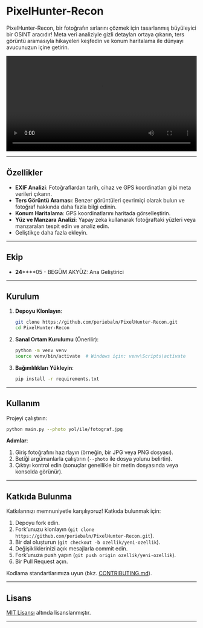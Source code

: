 # PixelHunter-Recon

PixelHunter-Recon, bir fotoğrafın sırlarını çözmek için tasarlanmış büyüleyici bir OSINT aracıdır! Meta veri analiziyle gizli detayları ortaya çıkarın, ters görüntü aramasıyla hikayeleri keşfedin ve konum haritalama ile dünyayı avucunuzun içine getirin.

<video src="https://github.com/periebaln/PixelHunter-Recon/raw/main/assets/pixelhunter-recon-intro.mp4" controls width="100%"></video>  

---

## Özellikler

- **EXIF Analizi**: Fotoğraflardan tarih, cihaz ve GPS koordinatları gibi meta verileri çıkarın.
- **Ters Görüntü Araması**: Benzer görüntüleri çevrimiçi olarak bulun ve fotoğraf hakkında daha fazla bilgi edinin.
- **Konum Haritalama**: GPS koordinatlarını haritada görselleştirin.
- **Yüz ve Manzara Analizi**: Yapay zeka kullanarak fotoğraftaki yüzleri veya manzaraları tespit edin ve analiz edin.
- Geliştikçe daha fazla ekleyin.

---

## Ekip

- **24******05 - BEGÜM AKYÜZ: Ana Geliştirici


---

## Kurulum

1. **Depoyu Klonlayın**:  
   ```bash
   git clone https://github.com/periebaln/PixelHunter-Recon.git
   cd PixelHunter-Recon
   ```

2. **Sanal Ortam Kurulumu** (Önerilir):  
   ```bash
   python -m venv venv
   source venv/bin/activate  # Windows için: venv\Scripts\activate
   ```

3. **Bağımlılıkları Yükleyin**:  
   ```bash
   pip install -r requirements.txt
   ```

---

## Kullanım

Projeyi çalıştırın:

```bash
python main.py --photo yol/ile/fotograf.jpg
```

**Adımlar**:  
1. Giriş fotoğrafını hazırlayın (örneğin, bir JPG veya PNG dosyası).  
2. Betiği argümanlarla çalıştırın (`--photo` ile dosya yolunu belirtin).  
3. Çıktıyı kontrol edin (sonuçlar genellikle bir metin dosyasında veya konsolda görünür).

---

## Katkıda Bulunma

Katkılarınızı memnuniyetle karşılıyoruz! Katkıda bulunmak için:  
1. Depoyu fork edin.  
2. Fork’unuzu klonlayın (`git clone https://github.com/periebaln/PixelHunter-Recon.git`).  
3. Bir dal oluşturun (`git checkout -b ozellik/yeni-ozellik`).  
4. Değişikliklerinizi açık mesajlarla commit edin.  
5. Fork’unuza push yapın (`git push origin ozellik/yeni-ozellik`).  
6. Bir Pull Request açın.  

Kodlama standartlarımıza uyun (bkz. [CONTRIBUTING.md](CONTRIBUTING.md)).

---

## Lisans

[MIT Lisansı](LICENSE.md) altında lisanslanmıştır.

---

